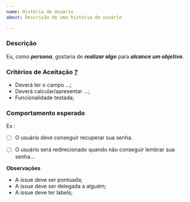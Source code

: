 ```yaml
---
name: História de Usuário
about: Descrição de uma história de usuário

---
```


### Descrição
Eu, como ***persona***, gostaria de ***realizar algo*** para ***alcance um objetivo***.

### Critérios de Aceitação [?](http://www.metodoagil.com/historias-de-usuario/)
- Deverá ter o campo ...;
- Deverá calcular/apresentar ...;
- Funcionalidade testada;

### Comportamento esperado  

Ex :  

-[ ] O usuário deve conseguir recuperar sua senha.  

-[ ] O usuário será redirecionado quando não conseguir lembrar sua senha...

**Observações**

- A issue deve ser pontuada;
- A issue deve ser delegada a alguém;
- A issue deve ter labels;
